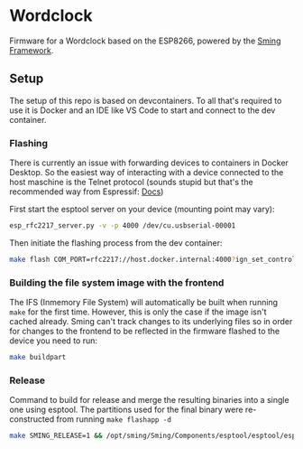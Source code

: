 # Wordclock

Firmware for a Wordclock based on the ESP8266, powered by the [Sming Framework](https://github.com/SmingHub/Sming).

## Setup

The setup of this repo is based on devcontainers. To all that's required to use it is Docker and an IDE like VS Code to start and connect to the dev container.

### Flashing

There is currently an issue with forwarding devices to containers in Docker Desktop. So the easiest way of interacting with a device connected to the host maschine is the Telnet protocol (sounds stupid but that's the recommended way from Espressif: [Docs](https://docs.espressif.com/projects/esp-idf/en/v5.1/esp32/api-guides/tools/idf-docker-image.html#using-remote-serial-port))

First start the esptool server on your device (mounting point may vary):

```bash
esp_rfc2217_server.py -v -p 4000 /dev/cu.usbserial-00001
```

Then initiate the flashing process from the dev container:

```bash
make flash COM_PORT=rfc2217://host.docker.internal:4000?ign_set_control
```

### Building the file system image with the frontend

The IFS (Inmemory File System) will automatically be built when running `make` for the first time.
However, this is only the case if the image isn't cached already. Sming can't track changes to its underlying files so in order for changes to the frontend to be reflected in the firmware flashed to the device you need to run:

```bash
make buildpart
```

### Release

Command to build for release and merge the resulting binaries into a single one using esptool.
The partitions used for the final binary were re-constructed from running `make flashapp -d`

```bash
make SMING_RELEASE=1 && /opt/sming/Sming/Components/esptool/esptool/esptool.py --chip esp8266 merge_bin -o ./docs/public/wordclock-v1_0_0.bin --flash_mode dio --flash_freq 40m --flash_size 4MB 0x00000 ./out/Esp8266/release/firmware/rboot.bin 0x00002000 ./out/Esp8266/release/firmware/rom0.bin 0x000fa000 ./out/fwfs0.bin 0x003fa000 ./out/Esp8266/release/firmware/partitions.bin 0x003fc000 /opt/sming/Sming/Arch/Esp8266/Components/esp8266/sdk/bin/esp_init_data_default.bin
```
